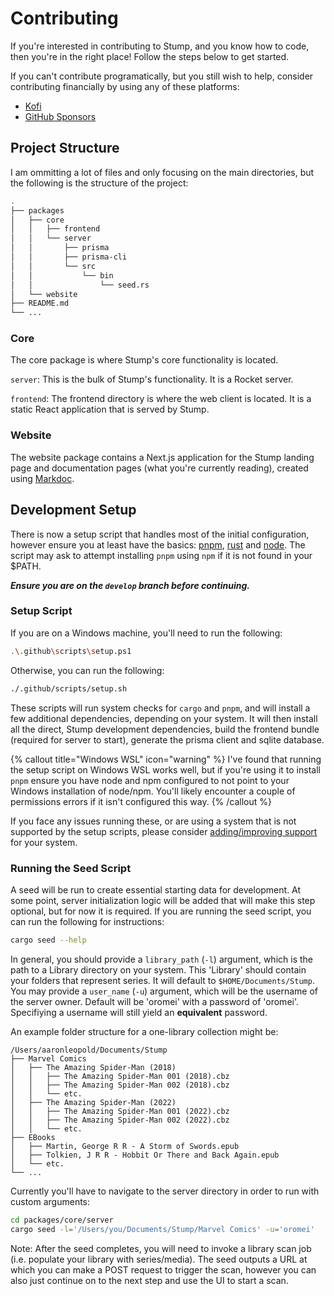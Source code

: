 # Contributing

If you're interested in contributing to Stump, and you know how to code, then you're in the right place! Follow the steps below to get started.

If you can't contribute programatically, but you still wish to help, consider contributing financially by using any of these platforms:

- [Kofi](https://ko-fi.com/aaronleop)
- [GitHub Sponsors](https://github.com/sponsors/aaronleopold)

## Project Structure

I am ommitting a lot of files and only focusing on the main directories, but the following is the structure of the project:

```bash
.
├── packages
│   ├── core
│   │   ├── frontend
│   │   └── server
│   │       ├── prisma
│   │       ├── prisma-cli
│   │       └── src
│   │           └── bin
│   │               └── seed.rs
│   └── website
├── README.md
└── ...
```

### Core

The core package is where Stump's core functionality is located.

`server`: This is the bulk of Stump's functionality. It is a Rocket server.

`frontend`: The frontend directory is where the web client is located. It is a static React application that is served by Stump.

### Website

The website package contains a Next.js application for the Stump landing page and documentation pages (what you're currently reading), created using [Markdoc](https://markdoc.io/).

## Development Setup

There is now a setup script that handles most of the initial configuration, however ensure you at least have the basics: [pnpm](https://pnpm.io/installation), [rust](https://www.rust-lang.org/tools/install) and [node](https://nodejs.org/en/download/). The script may ask to attempt installing `pnpm` using `npm` if it is not found in your $PATH.

**_Ensure you are on the `develop` branch before continuing._**

### Setup Script

If you are on a Windows machine, you'll need to run the following:

```bash
.\.github\scripts\setup.ps1
```

Otherwise, you can run the following:

```bash
./.github/scripts/setup.sh
```

These scripts will run system checks for `cargo` and `pnpm`, and will install a few additional dependencies, depending on your system. It will then install all the direct, Stump development dependencies, build the frontend bundle (required for server to start), generate the prisma client and sqlite database.

{% callout title="Windows WSL" icon="warning" %}
I've found that running the setup script on Windows WSL works well, but if you're using it to install `pnpm` ensure you have node and npm configured to not point to your Windows installation of node/npm. You'll likely encounter a couple of permissions errors if it isn't configured this way.
{% /callout %}

If you face any issues running these, or are using a system that is not supported by the setup scripts, please consider [adding/improving support](https://github.com/aaronleopold/stump/issues) for your system.

### Running the Seed Script

A seed will be run to create essential starting data for development. At some point, server initialization logic will be added that will make this step optional, but for now it is required. If you are running the seed script, you can run the following for instructions:

```bash
cargo seed --help
```

In general, you should provide a `library_path` (`-l`) argument, which is the path to a Library directory on your system. This 'Library' should contain your folders that represent series. It will default to `$HOME/Documents/Stump`. You may provide a `user_name` (`-u`) argument, which will be the username of the server owner. Default will be 'oromei' with a password of 'oromei'. Specifiying a username will still yield an **equivalent** password.

An example folder structure for a one-library collection might be:

```
/Users/aaronleopold/Documents/Stump
├── Marvel Comics
│   ├── The Amazing Spider-Man (2018)
│   │   ├── The Amazing Spider-Man 001 (2018).cbz
│   │   ├── The Amazing Spider-Man 002 (2018).cbz
│   │   └── etc.
│   ├── The Amazing Spider-Man (2022)
│   │   ├── The Amazing Spider-Man 001 (2022).cbz
│   │   ├── The Amazing Spider-Man 002 (2022).cbz
│   │   └── etc.
├── EBooks
│   ├── Martin, George R R - A Storm of Swords.epub
│   ├── Tolkien, J R R - Hobbit Or There and Back Again.epub
│   └── etc.
└── ...
```

Currently you'll have to navigate to the server directory in order to run with custom arguments:

```bash
cd packages/core/server
cargo seed -l='/Users/you/Documents/Stump/Marvel Comics' -u='oromei'
```

Note: After the seed completes, you will need to invoke a library scan job (i.e. populate your library with series/media). The seed outputs a URL at which you can make a POST request to trigger the scan, however you can also just continue on to the next step and use the UI to start a scan.
